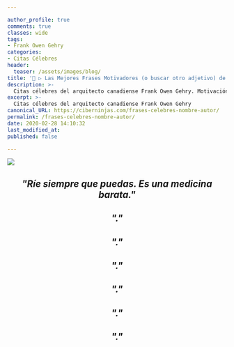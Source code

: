 ```yaml
---

author_profile: true
comments: true
classes: wide
tags:
- Frank Owen Gehry
categories:
- Citas Célebres
header:
  teaser: /assets/images/blog/
title: '📢 ▷ Las Mejores Frases Motivadores (o buscar otro adjetivo) de Frank Owen Gehry'
description: >-
  Citas célebres del arquitecto canadiense Frank Owen Gehry. Motivación, creatividad y trabajo -escribir algo más, usa -
excerpt: >-
  Citas célebres del arquitecto canadiense Frank Owen Gehry
canonical_URL: https://ciberninjas.com/frases-celebres-nombre-autor/
permalink: /frases-celebres-nombre-autor/
date: 2020-02-28 14:10:32
last_modified_at: 
published: false

---
```


![](/assets/images/ "")


<h2><p align="center"><cite>"Ríe siempre que puedas. Es una medicina barata."</cite></p></h2>

<h2><p align="center"><cite>"."</cite></p></h2>

<h2><p align="center"><cite>"."</cite></p></h2>

<h2><p align="center"><cite>"."</cite></p></h2>

<h2><p align="center"><cite>"."</cite></p></h2>

<h2><p align="center"><cite>"."</cite></p></h2>

<h2><p align="center"><cite>"."</cite></p></h2>

<!-- https://www.inspiringquotes.us/author/8647-frank-gehry -->
